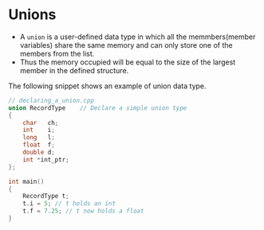 # Unions

* A `union` is a user-defined data type in which all the memmbers(member variables) share the same memory and can only store one of the members from the list. 
* Thus the memory occupied will be equal to the size of the largest member in the defined structure.

The following snippet shows an example of union data type. 

```c++
// declaring_a_union.cpp
union RecordType    // Declare a simple union type
{
    char   ch;
    int    i;
    long   l;
    float  f;
    double d;
    int *int_ptr;
};

int main()
{
    RecordType t;
    t.i = 5; // t holds an int
    t.f = 7.25; // t now holds a float
}
```
